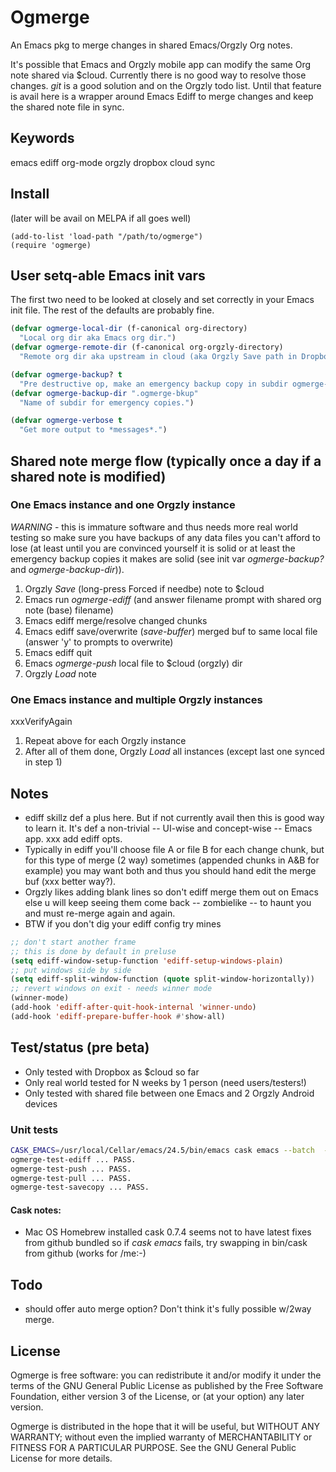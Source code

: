 # Ogmerge
An Emacs pkg to merge changes in shared Emacs/Orgzly Org notes. 

It's possible that Emacs and Orgzly mobile app can modify the same Org note shared via $cloud. Currently there is no good way to resolve those changes. _git_ is a good solution and on the Orgzly todo list. Until that feature is avail here is a wrapper around Emacs Ediff to merge changes and keep the shared note file in sync. 

## Keywords
emacs ediff org-mode orgzly dropbox cloud sync

## Install
(later will be avail on MELPA if all goes well)

    (add-to-list 'load-path "/path/to/ogmerge")
    (require 'ogmerge)

## User setq-able Emacs init vars
The first two need to be looked at closely and set correctly in your Emacs init file. The rest of the defaults are probably fine.

```lisp
(defvar ogmerge-local-dir (f-canonical org-directory)
  "Local org dir aka Emacs org dir.")
(defvar ogmerge-remote-dir (f-canonical org-orgzly-directory)
  "Remote org dir aka upstream in cloud (aka Orgzly Save path in Dropbox).")

(defvar ogmerge-backup? t
  "Pre destructive op, make an emergency backup copy in subdir ogmerge-backup-dir.")
(defvar ogmerge-backup-dir ".ogmerge-bkup"
  "Name of subdir for emergency copies.")

(defvar ogmerge-verbose t
  "Get more output to *messages*.")
```

## Shared note merge flow (typically once a day if a shared note is modified)
### One Emacs instance and one Orgzly instance
*WARNING* - this is immature software and thus needs more real world testing so make sure you have backups of any data files you can't afford to lose (at least until you are convinced yourself it is solid or at least the emergency backup copies it makes are solid (see init var _ogmerge-backup?_ and _ogmerge-backup-dir_)).

1. Orgzly _Save_ (long-press Forced if needbe) note to $cloud
2. Emacs run _ogmerge-ediff_ (and answer filename prompt with shared org note (base) filename)
3. Emacs ediff merge/resolve changed chunks
4. Emacs ediff save/overwrite (_save-buffer_) merged buf to same local file (answer 'y' to prompts to overwrite)
5. Emacs ediff quit
6. Emacs _ogmerge-push_ local file to $cloud (orgzly) dir
7. Orgzly _Load_ note

### One Emacs instance and multiple Orgzly instances
xxxVerifyAgain

1. Repeat above for each Orgzly instance
2. After all of them done, Orgzly _Load_ all instances (except last one synced in step 1)

## Notes
* ediff skillz def a plus here. But if not currently avail then this is good way to learn it. It's def a non-trivial -- UI-wise and concept-wise  -- Emacs app. xxx add ediff opts.
* Typically in ediff you'll choose file A or file B for each change chunk, but for this type of merge (2 way) sometimes (appended chunks in A&B for example) you may want both and thus you should hand edit the merge buf (xxx better way?).
* Orgzly likes adding blank lines so don't ediff merge them out on Emacs else u will keep seeing them come back -- zombielike --  to haunt you and must re-merge again and again.
* BTW if you don't dig your ediff config try mines

```lisp
;; don't start another frame
;; this is done by default in preluse
(setq ediff-window-setup-function 'ediff-setup-windows-plain)
;; put windows side by side
(setq ediff-split-window-function (quote split-window-horizontally))
;; revert windows on exit - needs winner mode
(winner-mode)
(add-hook 'ediff-after-quit-hook-internal 'winner-undo)
(add-hook 'ediff-prepare-buffer-hook #'show-all)
```

## Test/status (pre beta)
* Only tested with Dropbox as $cloud so far
* Only real world tested for N weeks by 1 person (need users/testers!)
* Only tested with shared file between one Emacs and 2 Orgzly Android devices

### Unit tests
```bash
CASK_EMACS=/usr/local/Cellar/emacs/24.5/bin/emacs cask emacs --batch  --script test/ogmerge-test.el
ogmerge-test-ediff ... PASS.
ogmerge-test-push ... PASS.
ogmerge-test-pull ... PASS.
ogmerge-test-savecopy ... PASS.
```

#### Cask notes:
* Mac OS Homebrew installed cask 0.7.4 seems not to have latest fixes from github bundled so if _cask emacs_ fails, try swapping in bin/cask from github (works for /me:-)

## Todo
* should offer auto merge option? Don't think it's fully possible w/2way merge.

## License
Ogmerge is free software: you can redistribute it and/or modify it under the terms of the GNU General Public
License as published by the Free Software Foundation, either version 3 of the License, or (at your option) any
later version.

Ogmerge is distributed in the hope that it will be useful, but WITHOUT ANY WARRANTY; without even the implied
warranty of MERCHANTABILITY or FITNESS FOR A PARTICULAR PURPOSE. See the GNU General Public License for more
details.
